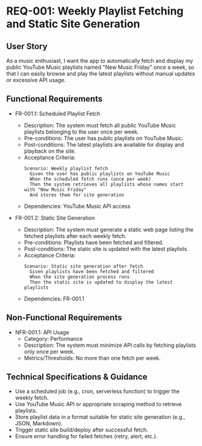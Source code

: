 # REQ-001: Weekly Playlist Fetching and Static Site Generation

## User Story

As a music enthusiast, I want the app to automatically fetch and display my public YouTube Music playlists named "New Music Friday" once a week, so that I can easily browse and play the latest playlists without manual updates or excessive API usage.

## Functional Requirements

- FR-001.1: Scheduled Playlist Fetch
  - Description: The system must fetch all public YouTube Music playlists belonging to the user once per week.
  - Pre-conditions: The user has public playlists on YouTube Music.
  - Post-conditions: The latest playlists are available for display and playback on the site.
  - Acceptance Criteria:
    ```Gherkin
    Scenario: Weekly playlist fetch
      Given the user has public playlists on YouTube Music
      When the scheduled fetch runs (once per week)
      Then the system retrieves all playlists whose names start with "New Music Friday"
      And stores them for site generation
    ```
  - Dependencies: YouTube Music API access

- FR-001.2: Static Site Generation
  - Description: The system must generate a static web page listing the fetched playlists after each weekly fetch.
  - Pre-conditions: Playlists have been fetched and filtered.
  - Post-conditions: The static site is updated with the latest playlists.
  - Acceptance Criteria:
    ```Gherkin
    Scenario: Static site generation after fetch
      Given playlists have been fetched and filtered
      When the site generation process runs
      Then the static site is updated to display the latest playlists
    ```
  - Dependencies: FR-001.1

## Non-Functional Requirements

- NFR-001.1: API Usage
  - Category: Performance
  - Description: The system must minimize API calls by fetching playlists only once per week.
  - Metrics/Thresholds: No more than one fetch per week.

## Technical Specifications & Guidance

- Use a scheduled job (e.g., cron, serverless function) to trigger the weekly fetch.
- Use YouTube Music API or appropriate scraping method to retrieve playlists.
- Store playlist data in a format suitable for static site generation (e.g., JSON, Markdown).
- Trigger static site build/deploy after successful fetch.
- Ensure error handling for failed fetches (retry, alert, etc.).
